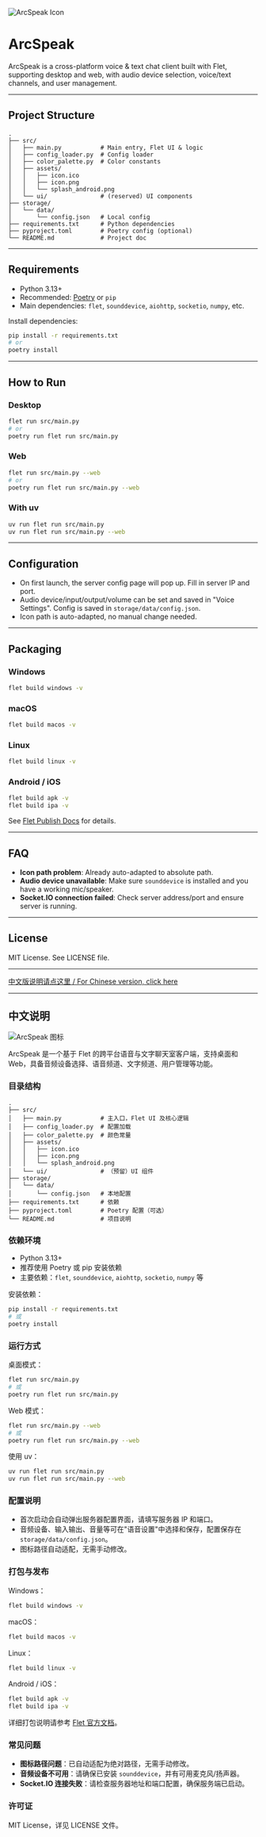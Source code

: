 ![ArcSpeak Icon](src/assets/icon.png)

# ArcSpeak

ArcSpeak is a cross-platform voice & text chat client built with Flet, supporting desktop and web, with audio device selection, voice/text channels, and user management.

---

## Project Structure

```
.
├── src/
│   ├── main.py           # Main entry, Flet UI & logic
│   ├── config_loader.py  # Config loader
│   ├── color_palette.py  # Color constants
│   ├── assets/
│   │   ├── icon.ico
│   │   ├── icon.png
│   │   └── splash_android.png
│   └── ui/               # (reserved) UI components
├── storage/
│   └── data/
│       └── config.json   # Local config
├── requirements.txt      # Python dependencies
├── pyproject.toml        # Poetry config (optional)
└── README.md             # Project doc
```

---

## Requirements

- Python 3.13+
- Recommended: [Poetry](https://python-poetry.org/) or `pip`
- Main dependencies: `flet`, `sounddevice`, `aiohttp`, `socketio`, `numpy`, etc.

Install dependencies:

```bash
pip install -r requirements.txt
# or
poetry install
```

---

## How to Run

### Desktop

```bash
flet run src/main.py
# or
poetry run flet run src/main.py
```

### Web

```bash
flet run src/main.py --web
# or
poetry run flet run src/main.py --web
```

### With uv

```bash
uv run flet run src/main.py
uv run flet run src/main.py --web
```

---

## Configuration

- On first launch, the server config page will pop up. Fill in server IP and port.
- Audio device/input/output/volume can be set and saved in "Voice Settings". Config is saved in `storage/data/config.json`.
- Icon path is auto-adapted, no manual change needed.

---

## Packaging

### Windows
```bash
flet build windows -v
```
### macOS
```bash
flet build macos -v
```
### Linux
```bash
flet build linux -v
```
### Android / iOS
```bash
flet build apk -v
flet build ipa -v
```
See [Flet Publish Docs](https://flet.dev/docs/publish/) for details.

---

## FAQ

- **Icon path problem**: Already auto-adapted to absolute path.
- **Audio device unavailable**: Make sure `sounddevice` is installed and you have a working mic/speaker.
- **Socket.IO connection failed**: Check server address/port and ensure server is running.

---

## License

MIT License. See LICENSE file.

---

[中文版说明请点这里 / For Chinese version, click here](#中文说明)

---

## 中文说明

![ArcSpeak 图标](src/assets/icon.png)

ArcSpeak 是一个基于 Flet 的跨平台语音与文字聊天室客户端，支持桌面和 Web，具备音频设备选择、语音频道、文字频道、用户管理等功能。

### 目录结构

```
.
├── src/
│   ├── main.py           # 主入口，Flet UI 及核心逻辑
│   ├── config_loader.py  # 配置加载
│   ├── color_palette.py  # 颜色常量
│   ├── assets/
│   │   ├── icon.ico
│   │   ├── icon.png
│   │   └── splash_android.png
│   └── ui/               # （预留）UI 组件
├── storage/
│   └── data/
│       └── config.json   # 本地配置
├── requirements.txt      # 依赖
├── pyproject.toml        # Poetry 配置（可选）
└── README.md             # 项目说明
```

### 依赖环境

- Python 3.13+
- 推荐使用 Poetry 或 pip 安装依赖
- 主要依赖：`flet`, `sounddevice`, `aiohttp`, `socketio`, `numpy` 等

安装依赖：

```bash
pip install -r requirements.txt
# 或
poetry install
```

### 运行方式

桌面模式：
```bash
flet run src/main.py
# 或
poetry run flet run src/main.py
```
Web 模式：
```bash
flet run src/main.py --web
# 或
poetry run flet run src/main.py --web
```
使用 uv：
```bash
uv run flet run src/main.py
uv run flet run src/main.py --web
```

### 配置说明

- 首次启动会自动弹出服务器配置界面，请填写服务器 IP 和端口。
- 音频设备、输入输出、音量等可在"语音设置"中选择和保存，配置保存在 `storage/data/config.json`。
- 图标路径自动适配，无需手动修改。

### 打包与发布

Windows：
```bash
flet build windows -v
```
macOS：
```bash
flet build macos -v
```
Linux：
```bash
flet build linux -v
```
Android / iOS：
```bash
flet build apk -v
flet build ipa -v
```
详细打包说明请参考 [Flet 官方文档](https://flet.dev/docs/publish/)。

### 常见问题

- **图标路径问题**：已自动适配为绝对路径，无需手动修改。
- **音频设备不可用**：请确保已安装 `sounddevice`，并有可用麦克风/扬声器。
- **Socket.IO 连接失败**：请检查服务器地址和端口配置，确保服务端已启动。

### 许可证

MIT License，详见 LICENSE 文件。